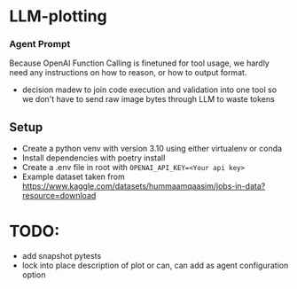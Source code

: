 # LLM-plotting

### Agent Prompt
Because OpenAI Function Calling is finetuned for tool usage, we hardly need any instructions on how to reason, or how to output format.

 - decision madew to join code execution and validation into one tool so we don't have to send raw image bytes through LLM to waste tokens

## Setup
- Create a python venv with version 3.10 using either virtualenv or conda
- Install dependencies with poetry install
- Create a .env file in root with `OPENAI_API_KEY=<Your api key>`
- Example dataset taken from https://www.kaggle.com/datasets/hummaamqaasim/jobs-in-data?resource=download


# TODO:

- add snapshot pytests
- lock into place description of plot or can, can add as agent configuration option

